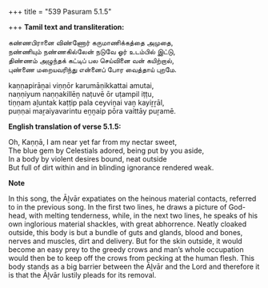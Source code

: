 +++
title = "539 Pasuram 5.1.5"

+++
**Tamil text and transliteration:**

கண்ணபிரானை விண்ணோர் கருமாணிக்கத்தை அமுதை,  
நண்ணியும் நண்ணகில்லேன் நடுவே ஓர் உடம்பில் இட்டு,  
திண்ணம் அழுந்தக் கட்டிப் பல செய்வினை வன் கயிற்றால்,  
புண்ணை மறையவரிந்து என்னைப் போர வைத்தாய் புறமே.

kaṇṇapirāṉai viṇṇōr karumāṇikkattai amutai,  
naṇṇiyum naṇṇakillēṉ naṭuvē ōr uṭampil iṭṭu,  
tiṇṇam aḻuntak kaṭṭip pala ceyviṉai vaṉ kayiṟṟāl,  
puṇṇai maṟaiyavarintu eṉṉaip pōra vaittāy puṟamē.

**English translation of verse 5.1.5:**

Oh, Kaṇṇā, I am near yet far from my nectar sweet,  
The blue gem by Celestials adored, being put by you aside,  
In a body by violent desires bound, neat outside  
But full of dirt within and in blinding ignorance rendered weak.

**Note**

In this song, the Āḻvār expatiates on the heinous material contacts, referred to in the previous song. In the first two lines, he draws a picture of God-head, with melting tenderness, while, in the next two lines, he speaks of his own inglorious material shackles, with great abhorrence. Neatly cloaked outside, this body is but a bundle of guts and glands, blood and bones, nerves and muscles, dirt and delivery. But for the skin outside, it would become an easy prey to the greedy crows and man’s whole occupation would then be to keep off the crows from pecking at the human flesh. This body stands as a big barrier between the Āḻvār and the Lord and therefore it is that the Āḻvār lustily pleads for its removal.


